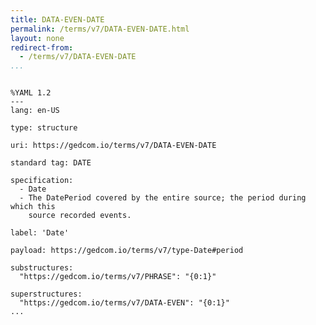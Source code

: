 ```yaml
---
title: DATA-EVEN-DATE
permalink: /terms/v7/DATA-EVEN-DATE.html
layout: none
redirect-from:
  - /terms/v7/DATA-EVEN-DATE
...
```


```

%YAML 1.2
---
lang: en-US

type: structure

uri: https://gedcom.io/terms/v7/DATA-EVEN-DATE

standard tag: DATE

specification:
  - Date
  - The DatePeriod covered by the entire source; the period during which this
    source recorded events.

label: 'Date'

payload: https://gedcom.io/terms/v7/type-Date#period

substructures:
  "https://gedcom.io/terms/v7/PHRASE": "{0:1}"

superstructures:
  "https://gedcom.io/terms/v7/DATA-EVEN": "{0:1}"
...

```
